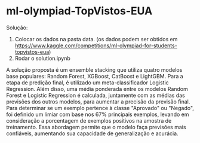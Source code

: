 # ml-olympiad-TopVistos-EUA

Solução:
  1. Colocar os dados na pasta data. (os dados podem ser obtidos em https://www.kaggle.com/competitions/ml-olympiad-for-students-topvistos-eua)
  2. Rodar o solution.ipynb
 
A solução proposta é um ensemble stacking que utiliza quatro modelos base populares: Random Forest, XGBoost, CatBoost e LightGBM. Para a etapa de predição final, é utilizado um meta-classificador Logistic Regression. Além disso, uma média ponderada entre os modelos Random Forest e Logistic Regression é calculada, juntamente com as médias das previsões dos outros modelos, para aumentar a precisão da previsão final.
Para determinar se um exemplo pertence à classe "Aprovado" ou "Negado", foi definido um limiar com base nos 67% principais exemplos, levando em consideração a porcentagem de exemplos positivos na amostra de treinamento. Essa abordagem permite que o modelo faça previsões mais confiáveis, aumentando sua capacidade de generalização e acurácia.
